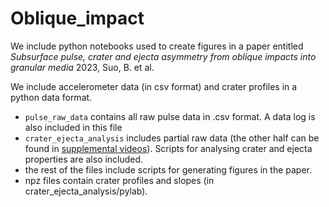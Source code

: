 # Oblique_impact

We include python notebooks used to create figures in a paper entitled <i> Subsurface pulse, crater and ejecta asymmetry from oblique impacts into granular media </i> 2023, Suo, B. et al. 

We include accelerometer data (in csv format) and crater profiles in a python data format. 
* `pulse_raw_data` contains all raw pulse data in .csv format. A data log is also included in this file
* `crater_ejecta_analysis` includes partial raw data (the other half can be found in [supplemental videos](https://drive.google.com/file/d/1mMJmNE8pUu3A_qhFcitfoJNXRcd17B-7/view?usp=drive_link)). Scripts for analysing crater and ejecta properties are also included.
* the rest of the files include scripts for generating figures in the paper.
* npz files contain crater profiles and slopes (in crater_ejecta_analysis/pylab).
